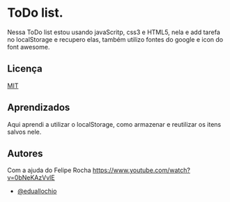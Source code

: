 
# ToDo list.

Nessa ToDo list estou usando javaScritp, css3 e HTML5, nela e add tarefa no localStorage e recupero elas, também utilizo 
fontes do google e icon do font awesome.




    
## Licença

[MIT](https://choosealicense.com/licenses/mit/)


## Aprendizados

Aqui aprendi a utilizar o localStorage, como armazenar e reutilizar os itens salvos nele.


## Autores

Com a ajuda do Felipe Rocha 
https://www.youtube.com/watch?v=0bNeKAzVvlE


- [@eduallochio](https://github.com/eduallochio)

